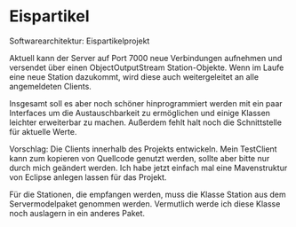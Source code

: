 # Eispartikel
Softwarearchitektur: Eispartikelprojekt

Aktuell kann der Server auf Port 7000 neue Verbindungen aufnehmen und versendet über einen ObjectOutputStream Station-Objekte.
Wenn im Laufe eine neue Station dazukommt, wird diese auch weitergeleitet an alle angemeldeten Clients.

Insgesamt soll es aber noch schöner hinprogrammiert werden mit ein paar Interfaces um die Austauschbarkeit zu ermöglichen und einige Klassen leichter erweiterbar zu machen.
Außerdem fehlt halt noch die Schnittstelle für aktuelle Werte.

Vorschlag: Die Clients innerhalb des Projekts entwickeln. Mein TestClient kann zum kopieren von Quellcode genutzt werden, sollte aber bitte nur durch mich geändert werden.
Ich habe jetzt einfach mal eine Mavenstruktur von Eclipse anlegen lassen für das Projekt.

Für die Stationen, die empfangen werden, muss die Klasse Station aus dem Servermodelpaket genommen werden.
Vermutlich werde ich diese Klasse noch auslagern in ein anderes Paket.
